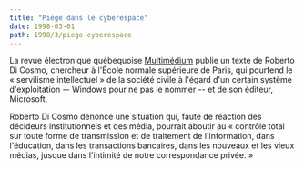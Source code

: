 ```yaml
---
title: "Piège dans le cyberespace"
date: 1998-03-01
path: 1998/3/piege-cyberespace
---
```


<P>
La revue électronique québequoise <A HREF="http://www.mmedium.com/">Multimédium</A> publie un texte de Roberto Di Cosmo, chercheur à l'École
normale supérieure de Paris, qui pourfend le « servilisme
intellectuel » de la société civile à l'égard d'un certain système
d'exploitation -- Windows pour ne pas le nommer -- et de son éditeur,
Microsoft.
</P>

<P> Roberto Di Cosmo dénonce une situation qui, faute de réaction des
décideurs institutionnels et des média, pourrait aboutir au
« contrôle total sur toute forme de transmission et
de traitement de l'information, dans l'éducation, dans les transactions
bancaires, dans les nouveaux et les vieux médias, jusque dans l'intimité
de notre correspondance privée. »
</P>


